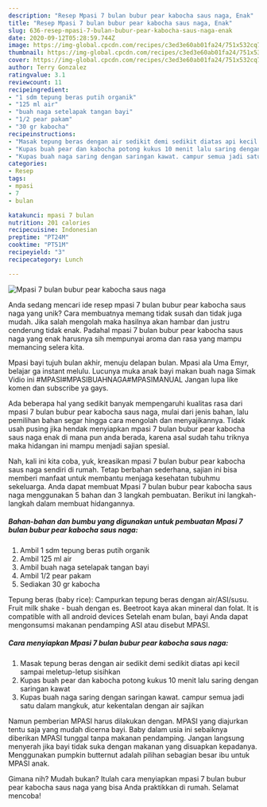 ```yaml
---
description: "Resep Mpasi 7 bulan bubur pear kabocha saus naga, Enak"
title: "Resep Mpasi 7 bulan bubur pear kabocha saus naga, Enak"
slug: 636-resep-mpasi-7-bulan-bubur-pear-kabocha-saus-naga-enak
date: 2020-09-12T05:28:59.744Z
image: https://img-global.cpcdn.com/recipes/c3ed3e60ab01fa24/751x532cq70/mpasi-7-bulan-bubur-pear-kabocha-saus-naga-foto-resep-utama.jpg
thumbnail: https://img-global.cpcdn.com/recipes/c3ed3e60ab01fa24/751x532cq70/mpasi-7-bulan-bubur-pear-kabocha-saus-naga-foto-resep-utama.jpg
cover: https://img-global.cpcdn.com/recipes/c3ed3e60ab01fa24/751x532cq70/mpasi-7-bulan-bubur-pear-kabocha-saus-naga-foto-resep-utama.jpg
author: Terry Gonzalez
ratingvalue: 3.1
reviewcount: 11
recipeingredient:
- "1 sdm tepung beras putih organik"
- "125 ml air"
- "buah naga setelapak tangan bayi"
- "1/2 pear pakam"
- "30 gr kabocha"
recipeinstructions:
- "Masak tepung beras dengan air sedikit demi sedikit diatas api kecil sampai meletup-letup sisihkan"
- "Kupas buah pear dan kabocha potong kukus 10 menit lalu saring dengan saringan kawat"
- "Kupas buah naga saring dengan saringan kawat. campur semua jadi satu dalam mangkuk, atur kekentalan dengan air sajikan"
categories:
- Resep
tags:
- mpasi
- 7
- bulan

katakunci: mpasi 7 bulan 
nutrition: 201 calories
recipecuisine: Indonesian
preptime: "PT24M"
cooktime: "PT51M"
recipeyield: "3"
recipecategory: Lunch

---
```



![Mpasi 7 bulan bubur pear kabocha saus naga](https://img-global.cpcdn.com/recipes/c3ed3e60ab01fa24/751x532cq70/mpasi-7-bulan-bubur-pear-kabocha-saus-naga-foto-resep-utama.jpg)

Anda sedang mencari ide resep mpasi 7 bulan bubur pear kabocha saus naga yang unik? Cara membuatnya memang tidak susah dan tidak juga mudah. Jika salah mengolah maka hasilnya akan hambar dan justru cenderung tidak enak. Padahal mpasi 7 bulan bubur pear kabocha saus naga yang enak harusnya sih mempunyai aroma dan rasa yang mampu memancing selera kita.

Mpasi bayi tujuh bulan akhir, menuju delapan bulan. Mpasi ala Uma Emyr, belajar ga instant melulu. Lucunya muka anak bayi makan buah naga Simak Vidio ini #MPASI#MPASIBUAHNAGA#MPASIMANUAL Jangan lupa like komen dan subscribe ya gays.

Ada beberapa hal yang sedikit banyak mempengaruhi kualitas rasa dari mpasi 7 bulan bubur pear kabocha saus naga, mulai dari jenis bahan, lalu pemilihan bahan segar hingga cara mengolah dan menyajikannya. Tidak usah pusing jika hendak menyiapkan mpasi 7 bulan bubur pear kabocha saus naga enak di mana pun anda berada, karena asal sudah tahu triknya maka hidangan ini mampu menjadi sajian spesial.


Nah, kali ini kita coba, yuk, kreasikan mpasi 7 bulan bubur pear kabocha saus naga sendiri di rumah. Tetap berbahan sederhana, sajian ini bisa memberi manfaat untuk membantu menjaga kesehatan tubuhmu sekeluarga. Anda dapat membuat Mpasi 7 bulan bubur pear kabocha saus naga menggunakan 5 bahan dan 3 langkah pembuatan. Berikut ini langkah-langkah dalam membuat hidangannya.

<!--inarticleads1-->

##### Bahan-bahan dan bumbu yang digunakan untuk pembuatan Mpasi 7 bulan bubur pear kabocha saus naga:

1. Ambil 1 sdm tepung beras putih organik
1. Ambil 125 ml air
1. Ambil buah naga setelapak tangan bayi
1. Ambil 1/2 pear pakam
1. Sediakan 30 gr kabocha


Tepung beras (baby rice): Campurkan tepung beras dengan air/ASI/susu. Fruit milk shake - buah dengan es. Beetroot kaya akan mineral dan folat. It is compatible with all android devices Setelah enam bulan, bayi Anda dapat mengonsumsi makanan pendamping ASI atau disebut MPASI. 

<!--inarticleads2-->

##### Cara menyiapkan Mpasi 7 bulan bubur pear kabocha saus naga:

1. Masak tepung beras dengan air sedikit demi sedikit diatas api kecil sampai meletup-letup sisihkan
1. Kupas buah pear dan kabocha potong kukus 10 menit lalu saring dengan saringan kawat
1. Kupas buah naga saring dengan saringan kawat. campur semua jadi satu dalam mangkuk, atur kekentalan dengan air sajikan


Namun pemberian MPASI harus dilakukan dengan. MPASI yang diajurkan tentu saja yang mudah dicerna bayi. Baby dalam usia ini sebaiknya diberikan MPASI tunggal tanpa makanan pendamping. Jangan langsung menyerah jika bayi tidak suka dengan makanan yang disuapkan kepadanya. Menggunakan pumpkin butternut adalah pilihan sebagian besar ibu untuk MPASI anak. 

Gimana nih? Mudah bukan? Itulah cara menyiapkan mpasi 7 bulan bubur pear kabocha saus naga yang bisa Anda praktikkan di rumah. Selamat mencoba!
